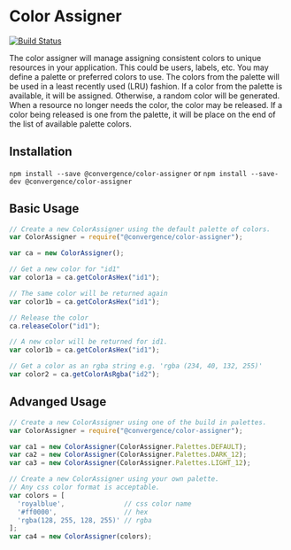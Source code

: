 # Color Assigner
[![Build Status](https://travis-ci.org/convergencelabs/color-assigner.svg?branch=master)](https://travis-ci.org/convergencelabs/color-assigner)

The color assigner will manage assigning consistent colors to unique resources
in your application.  This could be users, labels, etc.  You may define a 
palette or preferred colors to use.  The colors from the palette will be used
in a least recently used (LRU) fashion.  If a color from the palette is 
available, it will be assigned.  Otherwise, a random color will be generated.
When a resource no longer needs the color, the color may be released.  If
a color being released is one from the palette, it will be place on the end
of the list of available palette colors.

## Installation
```npm install --save @convergence/color-assigner```
or
```npm install --save-dev @convergence/color-assigner```

## Basic Usage

```javascript
// Create a new ColorAssigner using the default palette of colors.
var ColorAssigner = require("@convergence/color-assigner");

var ca = new ColorAssigner();

// Get a new color for "id1"
var color1a = ca.getColorAsHex("id1");

// The same color will be returned again
var color1b = ca.getColorAsHex("id1");

// Release the color
ca.releaseColor("id1");

// A new color will be returned for id1.
var color1b = ca.getColorAsHex("id1");

// Get a color as an rgba string e.g. 'rgba (234, 40, 132, 255)'
var color2 = ca.getColorAsRgba("id2");
```

## Advanged Usage

```javascript
// Create a new ColorAssigner using one of the build in palettes.
var ColorAssigner = require("@convergence/color-assigner");

var ca1 = new ColorAssigner(ColorAssigner.Palettes.DEFAULT);
var ca2 = new ColorAssigner(ColorAssigner.Palettes.DARK_12);
var ca3 = new ColorAssigner(ColorAssigner.Palettes.LIGHT_12);

// Create a new ColorAssigner using your own palette. 
// Any css color format is acceptable.
var colors = [
  'royalblue',               // css color name
  '#ff0000',                 // hex
  'rgba(128, 255, 128, 255)' // rgba
];
var ca4 = new ColorAssigner(colors);
```
